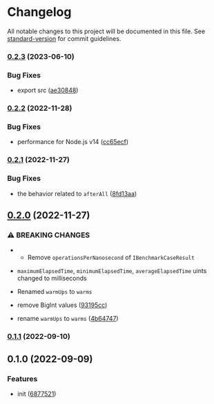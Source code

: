 # Changelog

All notable changes to this project will be documented in this file. See [standard-version](https://github.com/conventional-changelog/standard-version) for commit guidelines.

### [0.2.3](https://github.com/BlackGlory/extra-benchmark/compare/v0.2.2...v0.2.3) (2023-06-10)


### Bug Fixes

* export src ([ae30848](https://github.com/BlackGlory/extra-benchmark/commit/ae308486f374b0c259a32cf0914b21671ffe1b66))

### [0.2.2](https://github.com/BlackGlory/extra-benchmark/compare/v0.2.1...v0.2.2) (2022-11-28)


### Bug Fixes

* performance for Node.js v14 ([cc65ecf](https://github.com/BlackGlory/extra-benchmark/commit/cc65ecf7047439f4b1c3ddd8d3a64ff33a69c0b9))

### [0.2.1](https://github.com/BlackGlory/extra-benchmark/compare/v0.2.0...v0.2.1) (2022-11-27)


### Bug Fixes

* the behavior related to `afterAll` ([8fd13aa](https://github.com/BlackGlory/extra-benchmark/commit/8fd13aa6d60e6fe5f176ae06d31e1198eef99a3f))

## [0.2.0](https://github.com/BlackGlory/extra-benchmark/compare/v0.1.1...v0.2.0) (2022-11-27)


### ⚠ BREAKING CHANGES

* - Remove `operationsPerNanosecond` of `IBenchmarkCaseResult`
- `maximumElapsedTime`, `minimumElapsedTime`, `averageElapsedTime` uints changed to milliseconds
* Renamed `warmUps` to `warms`

* remove BigInt values ([93195cc](https://github.com/BlackGlory/extra-benchmark/commit/93195cc4cbd9177c175238a65a118a8488be640d))
* rename `warmUps` to `warms` ([4b64747](https://github.com/BlackGlory/extra-benchmark/commit/4b64747a3ae229f18810b136feb6ac019d6ac411))

### [0.1.1](https://github.com/BlackGlory/extra-benchmark/compare/v0.1.0...v0.1.1) (2022-09-10)

## 0.1.0 (2022-09-09)


### Features

* init ([6877521](https://github.com/BlackGlory/extra-benchmark/commit/6877521f1af35288a76e49de589d3d10d8a32942))
